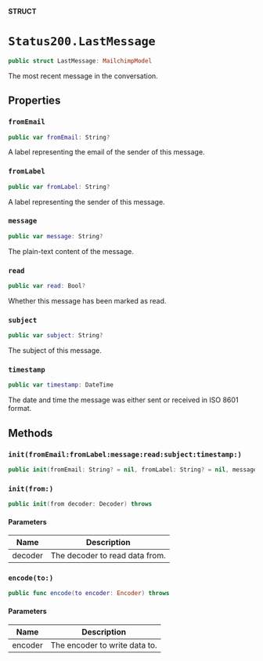 **STRUCT**

# `Status200.LastMessage`

```swift
public struct LastMessage: MailchimpModel
```

The most recent message in the conversation.

## Properties
### `fromEmail`

```swift
public var fromEmail: String?
```

A label representing the email of the sender of this message.

### `fromLabel`

```swift
public var fromLabel: String?
```

A label representing the sender of this message.

### `message`

```swift
public var message: String?
```

The plain-text content of the message.

### `read`

```swift
public var read: Bool?
```

Whether this message has been marked as read.

### `subject`

```swift
public var subject: String?
```

The subject of this message.

### `timestamp`

```swift
public var timestamp: DateTime
```

The date and time the message was either sent or received in ISO 8601 format.

## Methods
### `init(fromEmail:fromLabel:message:read:subject:timestamp:)`

```swift
public init(fromEmail: String? = nil, fromLabel: String? = nil, message: String? = nil, read: Bool? = nil, subject: String? = nil, timestamp: Date? = nil)
```

### `init(from:)`

```swift
public init(from decoder: Decoder) throws
```

#### Parameters

| Name | Description |
| ---- | ----------- |
| decoder | The decoder to read data from. |

### `encode(to:)`

```swift
public func encode(to encoder: Encoder) throws
```

#### Parameters

| Name | Description |
| ---- | ----------- |
| encoder | The encoder to write data to. |